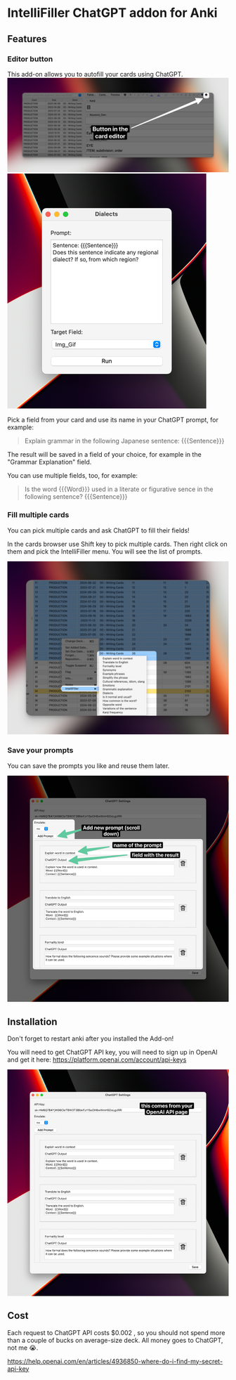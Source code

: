 # IntelliFiller ChatGPT addon for Anki

## Features 

### Editor button

This add-on allows you to autofill your cards using ChatGPT. 
![editor-button.png](editor-button.png)
![run-request.png](run-request.png)

Pick a field from your card and use its name in your ChatGPT prompt, for example: 

>Explain grammar in the following Japanese sentence: {{{Sentence}}}

The result will be saved in a field of your choice, for example in the "Grammar Explanation" field.  

You can use multiple fields, too, for example: 

>Is the word {{{Word}}} used in a literate or figurative sence in the following sentence? {{{Sentence}}}

### Fill multiple cards
You can pick multiple cards and ask ChatGPT to fill their fields! 

In the cards browser use Shift key to pick multiple cards. Then right click on them and pick the IntelliFiller menu. You will see the list of prompts. 

![multiple-cards.png](multiple-cards.png)

### Save your prompts

You can save the prompts you like and reuse them later.

![save-prompts.png](save-prompts.png)

## Installation

Don't forget to restart anki after you installed the Add-on! 

You will need to get ChatGPT API key, you will need to sign up in OpenAI and get it here: https://platform.openai.com/account/api-keys


![installation.png](installation.png)


## Cost

Each request to ChatGPT API costs 	$0.002 , so you should not spend more than a couple of bucks on average-size deck. All money goes to ChatGPT, not me 😭. 

https://help.openai.com/en/articles/4936850-where-do-i-find-my-secret-api-key

